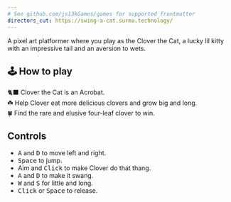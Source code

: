 ```yaml
---
# See github.com/js13kGames/games for supported frontmatter
directors_cut: https://swing-a-cat.surma.technology/
---
```

A pixel art platformer where you play as the Clover the Cat, a lucky lil kitty with an impressive tail and an aversion to wets.

## 🕹️ How to play

🐈‍⬛ Clover the Cat is an Acrobat.  
☘️ Help Clover eat more delicious clovers and grow big and long.  
🍀 Find the rare and elusive four-leaf clover to win.  

## Controls

* <kbd>A</kbd> and <kbd>D</kbd> to move left and right.  
* <kbd>Space</kbd> to jump.  
* Aim and <kbd>Click</kbd> to make Clover do that thang.  
* <kbd>A</kbd> and <kbd>D</kbd> to make it swang.  
* <kbd>W</kbd> and <kbd>S</kbd> for little and long.  
* <kbd>Click</kbd> or <kbd>Space</kbd> to release.  
